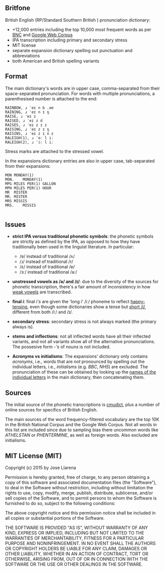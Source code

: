 ## Britfone



British English (RP/Standard Southern British ) pronunciation dictionary:

* +12,000 entries including the top 10,000 most frequent words as per [BNC](http://www.kilgarriff.co.uk/bnc-readme.html)
 and [Google Web Corpus](http://norvig.com/ngrams)
* IPA transcription including primary and secondary stress
* MIT license
* separate expansion dictionary spelling out punctuation and abbreviations
* both American and British spelling variants

## Format

The main dictionary's words are in upper case, comma-separated from their space-separated pronunciation. For words
with multiple pronunciations, a parenthesised number is attached to the end:

```
RAINBOW, ɹ ˈeɪ n b ˌəʊ
RAINING, ɹ ˈeɪ n ɪ ŋ
RAISE, ɹ ˈeɪ z
RAISED, ɹ ˈeɪ z d
RAISES, ɹ ˈeɪ z ɪ z
RAISING, ɹ ˈeɪ z ɪ ŋ
RAISINS, ɹ ˈeɪ z ɪ n z
RALEIGH(1), ɹ ˈɑː l iː
RALEIGH(2), ɹ ˈɔː l iː
```

Stress marks are attached to the stressed vowel.

In the expansions dictionary entries are also in upper case, tab-separated from their expansions:


```
MON	MONDAY(1)
MON.	MONDAY(1)
MPG	MILES PER(1) GALLON
MPH	MILES PER(1) HOUR
MR	MISTER
MR.	MISTER
MRS	MISSIS
MRS.	MISSIS


```
## Issues


* **strict IPA versus traditional phonetic symbols**: the phonetic symbols are strictly as defined by the IPA, as opposed to how
they have traditionally been used in the linguist literature. In particular:

  * /ɐ/ instead of traditional /ʌ/
  * /ɹ/ instead of traditional /r/
  * /ɛ/ instead of traditional /e/
  * /ɜː/ instead of traditional /əː/

* **unstressed vowels as  /ə/ and  /ɪ/**: due to the diversity of the sources for phonetic transcription, there's a fair amount of inconsistency in how [weak vowels](https://en.wikipedia.org/wiki/Phonological_history_of_English_high_front_vowels#Weak-vowel_merger)
 are transcribed.

* **final _i_**: final _i's_ are given the 'long i' /iː/ phoneme to reflect [happy-tensing](https://en.wikipedia.org/wiki/Phonological_history_of_English_high_front_vowels#Happy-tensing), even
though some dictionaries show a tense but [short /i/](https://en.wikipedia.org/wiki/English_phonology), different from both /iː/ and /ɪ/.

* **secondary stress**: secondary stress is not always marked (the primary always is).

* **stems and inflections**: not all inflected words have all their inflected variants, and not all variants show all of the alternative pronunciations. The possesive form _-'s_
of nouns is not included.

* **Acronyms vs initialisms**: The expansions' dictionary only contains _acronyms_, i.e., words that are _not_ pronounced by spelling
 out the individual letters, i.e.,  _initialisms_ (e.g. _BBC_, _NHS_) are excluded. The pronunciation of these can
 be obtained by looking up the [names of the individual letters](https://en.wikipedia.org/wiki/English_alphabet)
 in the main dictionary, then concatenating them.

## Sources

The initial source of the phonetic transcriptions is [cmudict](https://github.com/cmusphinx/cmudict), plus a number of online sources for specifics of British English.

The main sources of the word frequency-filtered vocabulary are the top 10K in the British National Corpus and the Google Web Corpus. Not all words in this list are included
since due to sampling bias there uncommon words like _ATHELSTAN_ or _PHENTERMINE_, as well as foreign words. Also excluded are initialisms.


## MIT License (MIT)

Copyright (c) 2015 by Jose Llarena

Permission is hereby granted, free of charge, to any person obtaining a copy of
this software and associated documentation files (the "Software"), to deal in
the Software without restriction, including without limitation the rights to
use, copy, modify, merge, publish, distribute, sublicense, and/or sell copies of
the Software, and to permit persons to whom the Software is furnished to do so,
subject to the following conditions:

The above copyright notice and this permission notice shall be included in all
copies or substantial portions of the Software.

THE SOFTWARE IS PROVIDED "AS IS", WITHOUT WARRANTY OF ANY KIND, EXPRESS OR
IMPLIED, INCLUDING BUT NOT LIMITED TO THE WARRANTIES OF MERCHANTABILITY, FITNESS
FOR A PARTICULAR PURPOSE AND NONINFRINGEMENT. IN NO EVENT SHALL THE AUTHORS OR
COPYRIGHT HOLDERS BE LIABLE FOR ANY CLAIM, DAMAGES OR OTHER LIABILITY, WHETHER
IN AN ACTION OF CONTRACT, TORT OR OTHERWISE, ARISING FROM, OUT OF OR IN
CONNECTION WITH THE SOFTWARE OR THE USE OR OTHER DEALINGS IN THE SOFTWARE.